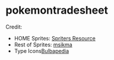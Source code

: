 # pokemontradesheet

Credit: 
- HOME Sprites: [Spriters Resource](https://www.spriters-resource.com/nintendo_switch/pokemonhome/)
- Rest of Sprites: [msikma](https://github.com/msikma/pokesprite)
- Type Icons[Bulbapedia](https://bulbapedia.bulbagarden.net/wiki/Type)